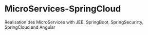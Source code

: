 # MicroServices-SpringCloud
Realisation des MicroServices with JEE, SpringBoot, SpringSecurirty, SpringCloud and Angular
